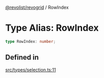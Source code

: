 [@revolist/revogrid](README.md) / RowIndex

# Type Alias: RowIndex

```ts
type RowIndex: number;
```

## Defined in

[src/types/selection.ts:11](https://github.com/revolist/revogrid/blob/786bfc578aeb724125d022c69d878eb830c54a23/src/types/selection.ts#L11)
